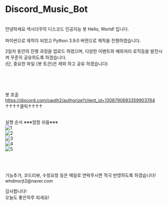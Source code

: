 # Discord_Music_Bot
<br/>
안녕하세요 섹시더꾸의 디스코드 인공지능 봇 Hello, World! 입니다.

<br/>
<br/>
파이썬으로 제작이 되었고 Python 3.9.0 버젼으로 제작을 진행하였습니다.

2일차 동안의 진행 과정을 업로드 하였으며, 다양한 이벤트와 예외처리 로직등을 발전시켜 꾸준히 공유하도록 하겠습니다.
<br/>(단, 중요한 파일 {봇 토큰}은 제외 하고 공유 하겠습니다)

<br/>
<br/>
<br/>

봇 호출 
<br/>https://discord.com/oauth2/authorize?client_id=1308790683359903764
<br/>                     ↑↑↑↑클릭↑↑↑↑

<br/>실행 순서 ※※※엄청 쉬움※※※
<br/>
![1](https://github.com/user-attachments/assets/7f19bad0-93f5-4d98-85b3-eb875721d822)
<br/>
![2](https://github.com/user-attachments/assets/b523c9b0-6546-40d9-b745-ee020db81db0)
<br/>
![3](https://github.com/user-attachments/assets/efa9b1d2-8b2c-4390-a99e-c872ab73f322)
<br/>
![4](https://github.com/user-attachments/assets/645dd240-3b45-4562-92e0-cfd93cf7c8ff)
<br/>
![5](https://github.com/user-attachments/assets/11ca61a6-330c-4d9e-8e92-d6450b7975ca)

<br/>
<br/>
<br/>
기능추가, 코드리뷰, 수정요청 등은 메일로 연락주시면 적극 반영하도록 하겠습니다!
<br/>whdmsrjt2@naver.com

감사합니다!
<br/>오늘도 좋은하루 되세요!

